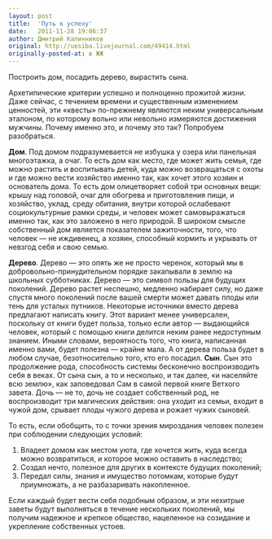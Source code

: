 ```yaml
---
layout: post
title:  'Путь к успеху'
date:   2011-11-28 19:06:37
author: Дмитрий Калинников
original: http://uesiba.livejournal.com/49414.html
originally-posted-at: в ЖЖ
---
```

Построить дом, посадить дерево, вырастить сына.

Архетипические критерии успешно и полноценно прожитой жизни. Даже сейчас, с течением времени и существенным изменением ценностей, эти «квесты» по-прежнему являются неким универсальным эталоном, по которому вольно или невольно измеряются достижения мужчины. Почему именно это, и почему это так? Попробуем разобраться.

**Дом**. Под домом подразумевается не избушка у озера или панельная многоэтажка, а очаг. То есть дом как место, где может жить семья, где можно растить и воспитывать детей, куда можно возвращаться с охоты и где можно вести хозяйство именно так, как хочет этого хозяин и основатель дома. То есть дом олицетворяет собой три основных вещи: крышу над головой, очаг для обогрева и приготовления пищи, и хозяйство, уклад, среду обитания, внутри которой ослабевают социокультурные рамки среды, и человек может самовыражаться именно так, как это заложено в него природой. В широком смысле собственный дом является показателем зажиточности, того, что человек — не иждивенец, а хозяин, способный кормить и укрывать от невзгод себя и свою семью. 

**Дерево**. Дерево — это опять же не просто черенок, который мы в добровольно-принудительном порядке закапывали в землю на школьных субботниках. Дерево — это символ пользы для будущих поколений. Дерево растет неспешно, медленно набирает силу, но даже спустя много поколений после вашей смерти может давать плоды или тень для усталых путников. Некоторые источники вместо дерева предлагают написать книгу. Этот вариант менее универсален, поскольку от книги будет польза, только если автор — выдающийся человек, который с помощью книги делится неким ранее недоступным знанием. Иными словами, вероятность того, что книга, написанная именно вами, будет полезна — крайне мала. А от дерева польза будет в любом случае, безотносительно того, кто его посадил. 
**Сын**. Сын это продолжение рода, способность системы бесконечно воспроизводить себя в веках. От сына сын, а то и несколько, и так далее, «и населяйте всю землю», как заповедовал Сам в самой первой книге Ветхого завета. Дочь — не то, дочь не создает собственный род, не воспроизводит три магических действия: она уходит из семьи, входит в чужой дом, срывает плоды чужого дерева и рожает чужих сыновей.

То есть, если обобщить, то с точки зрения мироздания человек полезен при соблюдении следующих условий:
  1. Владеет домом как местом уюта, где хочется жить, куда всегда можно возвратиться, и которое можно оставить в наследство;
  2. Создал нечто, полезное для других в контексте будущих поколений;
  3. Передал силы, знания и имущество потомкам, которые будут приумножать, а не разбазаривать накопленное.

Если каждый будет вести себя подобным образом, и эти нехитрые заветы будут выполняться в течение нескольких поколений, мы получим надежное и крепкое общество, нацеленное на созидание и укрепление собственных устоев.